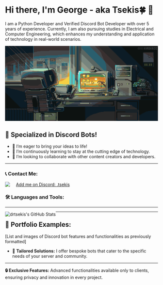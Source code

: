 # Hi there, I'm George - aka Tsekis🍀 👋

I am a Python Developer and Verified Discord Bot Developer with over 5 years of experience. Currently, I am also pursuing studies in Electrical and Computer Engineering, which enhances my understanding and application of technology in real-world scenarios.

![Design and Development](https://github.com/drtsekis/drtsekis/blob/main/TsekisGif.gif)

## 🐍 Specialized in Discord Bots!

- 🔭 I’m eager to bring your ideas to life!
- 🌱 I’m continuously learning to stay at the cutting edge of technology.
- 👯 I’m looking to collaborate with other content creators and developers.

---

### 📞 Contact Me:

<img align="left" width="26px" src="https://img.icons8.com/color/344/discord-new-logo.png" style="padding-right:10px;" />[Add me on Discord: .tsekis](https://discordapp.com/users/424268240643031062)

### 🛠️ Languages and Tools:

---

<img align="left" alt="drtsekis's GitHub Stats" src="https://github-readme-stats.vercel.app/api?username=drtsekis&show_icons=true&hide_border=true&title_color=ff652f&icon_color=FFE400&bg_color=09131B&text_color=ffffff&border_color=0c1a25"/>

---

## 🎨 Portfolio Examples:

[List and images of Discord bot features and functionalities as previously formatted]

- 🚀 **Tailored Solutions:** I offer bespoke bots that cater to the specific needs of your server and community.

---

**🔒 Exclusive Features:** Advanced functionalities available only to clients, ensuring privacy and innovation in every project.
